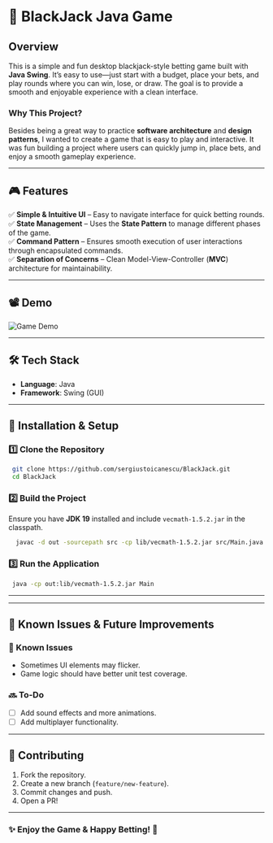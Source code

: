 # 🎲 BlackJack Java Game

## Overview
This is a simple and fun desktop blackjack-style betting game built with **Java Swing**. It’s easy to use—just start with a budget, place your bets, and play rounds where you can win, lose, or draw. The goal is to provide a smooth and enjoyable experience with a clean interface.

### Why This Project?
Besides being a great way to practice **software architecture** and **design patterns**, I wanted to create a game that is easy to play and interactive. It was fun building a project where users can quickly jump in, place bets, and enjoy a smooth gameplay experience.

---

## 🎮 Features
✅ **Simple & Intuitive UI** – Easy to navigate interface for quick betting rounds.  
✅ **State Management** – Uses the **State Pattern** to manage different phases of the game.  
✅ **Command Pattern** – Ensures smooth execution of user interactions through encapsulated commands.  
✅ **Separation of Concerns** – Clean Model-View-Controller (**MVC**) architecture for maintainability.

---

## 📽️ Demo
![Game Demo](screenshots/BlackJack.gif)

---

## 🛠️ Tech Stack
- **Language**: Java
- **Framework**: Swing (GUI)

---

## 🚀 Installation & Setup

### 1️⃣ Clone the Repository
```sh
 git clone https://github.com/sergiustoicanescu/BlackJack.git
 cd BlackJack
```

### 2️⃣ Build the Project
Ensure you have **JDK 19** installed and include `vecmath-1.5.2.jar` in the classpath.
```sh
  javac -d out -sourcepath src -cp lib/vecmath-1.5.2.jar src/Main.java
```

### 3️⃣ Run the Application
```sh
 java -cp out:lib/vecmath-1.5.2.jar Main
```

---

---

## 🐞 Known Issues & Future Improvements
### 🔴 Known Issues
- Sometimes UI elements may flicker.
- Game logic should have better unit test coverage.

### 🔜 To-Do
- [ ] Add sound effects and more animations.
- [ ] Add multiplayer functionality.

---

## 🤝 Contributing
1. Fork the repository.
2. Create a new branch (`feature/new-feature`).
3. Commit changes and push.
4. Open a PR!

---

### ✨ Enjoy the Game & Happy Betting! 🎰
